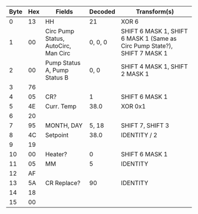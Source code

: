 | Byte | Hex | Fields        | Decoded     | Transform(s)        |
|------|-----|----------------|-------------|----------------------|
|    0 | 13  | HH             | 21          | XOR 6                |
|    1 | 00  | Circ Pump Status, AutoCirc, Man Circ | 0, 0, 0     | SHIFT 6 MASK 1, SHIFT 6 MASK 1 (Same as Circ Pump State?), SHIFT 7 MASK 1 |
|    2 | 00  | Pump Status A, Pump Status B | 0, 0        | SHIFT 4 MASK 1, SHIFT 2 MASK 1 |
|    3 | 76  |                  |             |                      |
|    4 | 05  | CR?            | 1           | SHIFT 6 MASK 1       |
|    5 | 4E  | Curr. Temp     | 38.0        | XOR 0x1              |
|    6 | 20  |                  |             |                      |
|    7 | 95  | MONTH, DAY     | 5, 18       | SHIFT 7, SHIFT 3     |
|    8 | 4C  | Setpoint       | 38.0        | IDENTITY / 2         |
|    9 | 19  |                  |             |                      |
|   10 | 00  | Heater?        | 0           | SHIFT 6 MASK 1       |
|   11 | 05  | MM             | 5           | IDENTITY             |
|   12 | AF  |                  |             |                      |
|   13 | 5A  | CR Replace?    | 90          | IDENTITY             |
|   14 | 18  |                  |             |                      |
|   15 | 00  |                  |             |                      |
